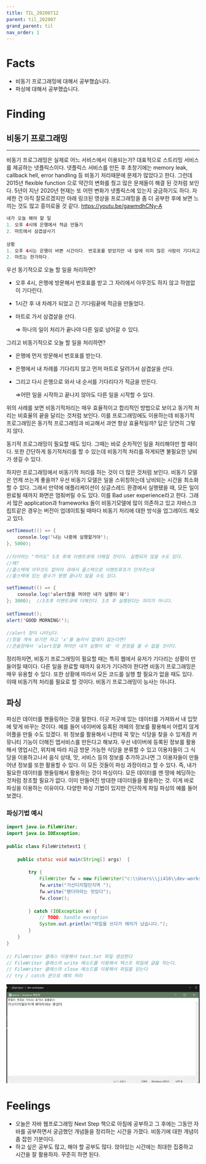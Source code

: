 ```yaml
---
title: TIL_20200712
parent: til_202007
grand_parent: til
nav_order: 1
---
```


# Facts

- 비동기 프로그래밍에 대해서 공부했습니다.
- 파싱에 대해서 공부했습니다.

# Finding

## 비동기 프로그래밍

---

비동기 프로그래밍은 실제로 어느 서비스에서 이용되는가?
대표적으로 스트리밍 서비스를 제공하는 넷플릭스이다. 넷플릭스 서비스를 만든 후 초창기에는 memory leak, callback hell, error handling 등 비동기 처리때문에 문제가 많았다고 한다. 그런데 2015년 flexible function 으로 약간의 변화를 줬고 많은 문제들이 해결 된 것처럼 보인다. 5년이 지난 2020년 현재는 또 어떤 변화가 넷플릭스에 있는지 궁금하기도 하다. 자세한 건 아직 잘모르겠지만 아래 링크된 영상을 프로그래밍을 좀 더 공부한 후에 보면 느끼는 것도 많고 흥미로울 것 같다.
https://youtu.be/gawmdhCNy-A

```java
내가 오늘 해야 할 일
1. 오후 4시에 은행에서 적금 만들기
2. 마트에서 삼겹살사기

상황
1. 오후 4시는 은행이 바쁜 시간이다. 번호표를 받았지만 내 앞에 이미 많은 사람이 기다리고 있다.
2. 마트는 한가하다.
```

우선 동기적으로 오늘 할 일을 처리하면?

- 오후 4시, 은행에 방문해서 번호표를 받고 그 자리에서 아무것도 하지 않고 하염없이 기다린다.
- 1시간 후 내 차례가 되었고 긴 기다림끝에 적금을 만들었다.
- 마트로 가서 삼겹살을 산다.

  ⇒ 하나의 일이 처리가 끝나야 다른 일로 넘어갈 수 있다.

그리고 비동기적으로 오늘 할 일을 처리하면?

- 은행에 먼저 방문해서 번호표를 받는다.
- 은행에서 내 차례를 기다리지 않고 먼저 마트로 달려가서 삼겹살을 산다.
- 그리고 다시 은행으로 와서 내 순서를 기다리다가 적금을 만든다.

  ⇒어떤 일을 시작하고 끝나지 않아도 다른 일을 시작할 수 있다.

위의 사례를 보면 비동기적처리는 매우 효율적이고 합리적인 방법으로 보이고 동기적 처리는 비효율의 끝을 달리는 것처럼 보인다. 이를 프로그래밍에도 이용하는데 비동기적 프로그래밍은 동기적 프로그래밍과 비교해서 과연 항상 효율적일까? 답은 당연히 그렇지 않다.

동기적 프로그래밍이 필요할 때도 있다. 그때는 바로 순차적인 일을 처리해야만 할 때이다. 또한 간단하게 동기적처리를 할 수 있는데 비동기적 처리를 하게되면 불필요한 낭비가 생길 수 있다.

하지만 프로그래밍에서 비동기적 처리를 하는 것이 더 많은 것처럼 보인다. 비동기 모델은 언제 쓰는게 좋을까? 우선 비동기 모델은 일을 스위칭하는데 낭비되는 시간을 최소화 할 수 있다. 그래서 만약에 애플리케이션이 싱글스레드 환경에서 실행됐을 때, 모든 일이 완료될 때까지 화면은 멈춰버릴 수도 있다. 이를 Bad user experience라고 한다. 그래서 많은 application과 frameworks 들이 비동기모델에 많이 의존하고 있고 자바스크립트같은 경우는 버전이 업데이트될 때마다 비동기 처리에 대한 방식을 업그레이드 해오고 있다.

```java
setTimeout(() => {
	console.log('나는 나중에 실행할거야');
}, 5000);

//타이머는 "적어도" 5초 후에 이벤트큐에 더해질 것이다. 실행되지 않을 수도 있다.
//왜?
//콜스택에 아무것도 없어야 큐에서 콜스택으로 이벤트루프가 던져주는데
//콜스택에 있는 함수가 영영 끝나지 않을 수도 있다.
```

```java
setTimeout(() => {
	console.log('alert창을 꺼야만 내가 실행이 돼')
}; 3000);  //3초후 이벤트큐에 더해진다. 3초 후 실행된다는 의미가 아니다.

setTimeout();
alert('GOOD MORNING!');

//alert 창이 나타났다.
//창을 계속 보기만 하고 'x'를 눌러서 없애지 않는다면?
//콘솔창에서 'alert창을 꺼야만 내가 실행이 돼' 이 문장을 볼 수 없을 것이다.

```

정리하자면, 비동기 프로그래밍이 필요할 때는 특히 웹에서 유저가 기다리는 상황이 만들어질 때이다. 다른 일을 완료할 때까지 유저가 기다려야 한다면 비동기 프로그래밍은 매우 유용할 수 있다. 또한 상황에 따라서 모든 코드를 실행 할 필요가 없을 때도 있다. 이때 비동기적 처리를 필요로 할 것이다. 비동기 프로그래밍이 능사는 아니다.

## 파싱

파싱은 데이터를 핸들링하는 것을 말한다. 이곳 저곳에 있는 데이터를 가져와서 내 입맛에 맞게 바꾸는 것이다. 예를 들어 네이버에 등록된 까페의 정보를 활용해서 어렵지 않게 어플을 만들 수도 있겠다. 위 정보를 활용해서 나한테 꼭 맞는 식당을 찾을 수 있게끔 커뮤니티 기능이 더해진 앱서비스를 만든다고 해보자. 우선 네이버에 등록된 정보를 활용해서 영업시간, 위치에 따라 지금 방문 가능한 식당을 분류할 수 있고 이용자들이 그 식당을 이용하고나서 음식 상태, 맛, 서비스 등의 정보를 추가하고나면 그 이용자들이 만들어낸 정보를 또한 활용할 수 있다. 이 모든 것들이 파싱 과정이라고 할 수 있다. 즉, 내가 필요한 데이터를 핸들링해서 활용하는 것이 파싱이다. 모든 데이터를 맨 땅에 헤딩하는 것처럼 창조할 필요가 없다. 이미 만들어진 방대한 데이터들을 활용하는 것. 이게 바로 파싱을 이용하는 이유이다. 다양한 파싱 기법이 있지만 간단하게 파일 파싱의 예를 들어보겠다.

### 파싱기법 예시

```java
import java.io.FileWriter;
import java.io.IOException;

public class FileWritetest1 {

	public static void main(String[] args)  {

		try {
			FileWriter fw = new FileWriter("c:\\Users\\ji416\\dev-workspace\\test.txt");
			fw.write("가산디지털단지역 ");
			fw.write("팬더마라는 맛있다");
			fw.close();

		} catch (IOException e) {
			// TODO: handle exception
			System.out.println("파일을 쓰다가 에러가 났습니다.");
		}
	}
}

// FileWriter 클래스 이용해서 test.txt 파일 생성한다
// FileWriter 클래스의 write 메소드를 이용해서 텍스트 파일에 글을 적는다.
// FileWriter 클래스의 close 메소드를 이용해서 파일을 닫는다
// try / catch 문으로 예외 처리
```

![](_images/parsing.png)

# Feelings

- 오늘은 자바 웹프로그래밍 Next Step 책으로 아침에 공부하고 그 후에는 그동안 자바를 공부하면서 궁금했던 개념들을 정리하는 시간을 가졌다. 비동기에 대한 개념이 좀 잡힌 기분이다.
- 하고 싶은 공부도 많고, 해야 할 공부도 많다. 앉아있는 시간에는 최대한 집중하고 시간을 잘 활용하자. 꾸준히 하면 된다.
